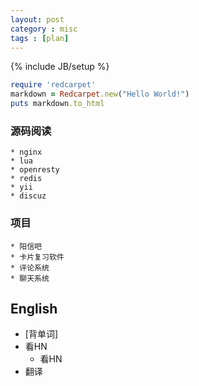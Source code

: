 ```yaml
---
layout: post
category : misc
tags : [plan]
---
```

{% include JB/setup %}

```ruby
require 'redcarpet'
markdown = Redcarpet.new("Hello World!")
puts markdown.to_html
```

### 源码阅读

    * nginx
    * lua
    * openresty
    * redis
    * yii
    * discuz

### 项目

    * 阳信吧
    * 卡片复习软件
    * 评论系统
    * 聊天系统    
English
---
* [背单词]
* 看HN
    * 看HN
* 翻译